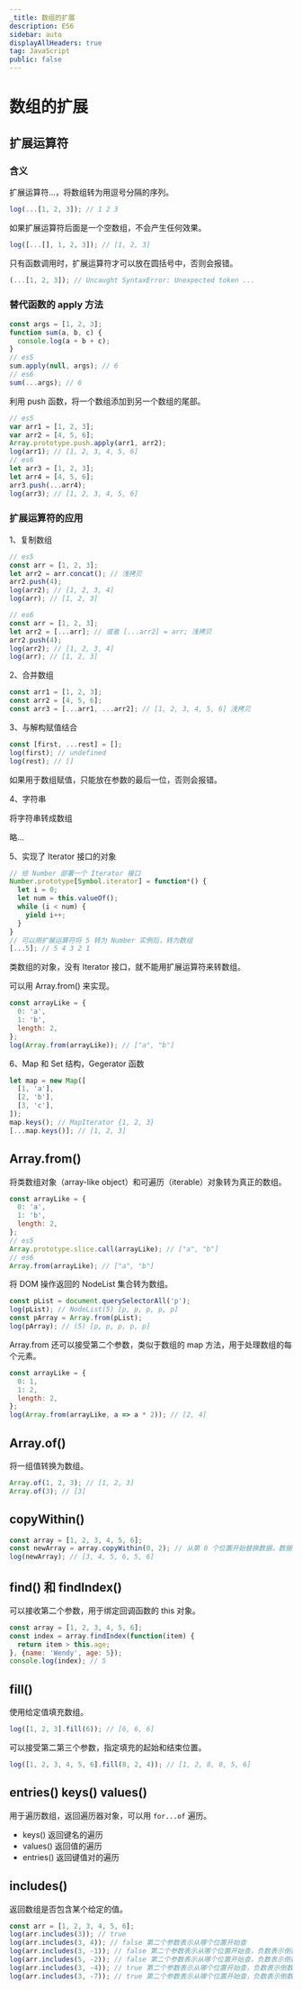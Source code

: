 ```yaml
---
_title: 数组的扩展
description: ES6
sidebar: auto
displayAllHeaders: true
tag: JavaScript
public: false
---
```


# 数组的扩展

## 扩展运算符

### 含义

扩展运算符...，将数组转为用逗号分隔的序列。

```js
log(...[1, 2, 3]); // 1 2 3
```

如果扩展运算符后面是一个空数组，不会产生任何效果。

```js
log([...[], 1, 2, 3]); // [1, 2, 3]
```

只有函数调用时，扩展运算符才可以放在圆括号中，否则会报错。

```js
(...[1, 2, 3]); // Uncaught SyntaxError: Unexpected token ...
```

### 替代函数的 apply 方法

```js
const args = [1, 2, 3];
function sum(a, b, c) {
  console.log(a + b + c);
}
// es5
sum.apply(null, args); // 6
// es6
sum(...args); // 6
```

利用 push 函数，将一个数组添加到另一个数组的尾部。

```js
// es5
var arr1 = [1, 2, 3];
var arr2 = [4, 5, 6];
Array.prototype.push.apply(arr1, arr2);
log(arr1); // [1, 2, 3, 4, 5, 6]
// es6
let arr3 = [1, 2, 3];
let arr4 = [4, 5, 6];
arr3.push(...arr4);
log(arr3); // [1, 2, 3, 4, 5, 6]
```

### 扩展运算符的应用

1、复制数组

```js
// es5
const arr = [1, 2, 3];
let arr2 = arr.concat(); // 浅拷贝
arr2.push(4);
log(arr2); // [1, 2, 3, 4]
log(arr); // [1, 2, 3]

// es6
const arr = [1, 2, 3];
let arr2 = [...arr]; // 或者 [...arr2] = arr; 浅拷贝
arr2.push(4);
log(arr2); // [1, 2, 3, 4]
log(arr); // [1, 2, 3]
```

2、合并数组

```js
const arr1 = [1, 2, 3];
const arr2 = [4, 5, 6];
const arr3 = [...arr1, ...arr2]; // [1, 2, 3, 4, 5, 6] 浅拷贝
```

3、与解构赋值结合

```js
const [first, ...rest] = [];
log(first); // undefined
log(rest); // []
```

如果用于数组赋值，只能放在参数的最后一位，否则会报错。

4、字符串

将字符串转成数组

略...

5、实现了 Iterator 接口的对象

```js
// 给 Number 部署一个 Iterator 接口
Number.prototype[Symbol.iterator] = function*() {
  let i = 0;
  let num = this.valueOf();
  while (i < num) {
    yield i++;
  }
}
// 可以用扩展运算符将 5 转为 Number 实例后，转为数组
[...5]; // 5 4 3 2 1
```

类数组的对象，没有 Iterator 接口，就不能用扩展运算符来转数组。

可以用 Array.from() 来实现。

```js
const arrayLike = {
  0: 'a',
  1: 'b',
  length: 2,
};
log(Array.from(arrayLike)); // ["a", "b"]
```

6、Map 和 Set 结构，Gegerator 函数

```js
let map = new Map([
  [1, 'a'],
  [2, 'b'],
  [3, 'c'],
]);
map.keys(); // MapIterator {1, 2, 3}
[...map.keys()]; // [1, 2, 3]
```

## Array.from()

将类数组对象（array-like object）和可遍历（iterable）对象转为真正的数组。

```js
const arrayLike = {
  0: 'a',
  1: 'b',
  length: 2,
};
// es5
Array.prototype.slice.call(arrayLike); // ["a", "b"]
// es6
Array.from(arrayLike); // ["a", "b"]
```

将 DOM 操作返回的 NodeList 集合转为数组。

```js
const pList = document.querySelectorAll('p');
log(pList); // NodeList(5) [p, p, p, p, p]
const pArray = Array.from(pList);
log(pArray); // (5) [p, p, p, p, p]
```

Array.from 还可以接受第二个参数，类似于数组的 map 方法，用于处理数组的每个元素。

```js
const arrayLike = {
  0: 1,
  1: 2,
  length: 2,
};
log(Array.from(arrayLike, a => a * 2)); // [2, 4]
```

## Array.of()

将一组值转换为数组。

```js
Array.of(1, 2, 3); // [1, 2, 3]
Array.of(3); // [3]
```

## copyWithin()

```js
const array = [1, 2, 3, 4, 5, 6];
const newArray = array.copyWithin(0, 2); // 从第 0 个位置开始替换数据，数据读取开始位置为第 2 位--即数字3。
log(newArray); // [3, 4, 5, 6, 5, 6]
```

## find() 和 findIndex()

可以接收第二个参数，用于绑定回调函数的 this 对象。

```js
const array = [1, 2, 3, 4, 5, 6];
const index = array.findIndex(function(item) {
  return item > this.age;
}, {name: 'Wendy', age: 5});
console.log(index); // 5
```

## fill()

使用给定值填充数组。

```js
log([1, 2, 3].fill(6)); // [6, 6, 6]
```

可以接受第二第三个参数，指定填充的起始和结束位置。

```js
log([1, 2, 3, 4, 5, 6].fill(8, 2, 4)); // [1, 2, 8, 8, 5, 6]
```

## entries() keys() values()

用于遍历数组，返回遍历器对象，可以用 ```for...of``` 遍历。

- keys() 返回键名的遍历
- values() 返回值的遍历
- entries() 返回键值对的遍历

## includes()

返回数组是否包含某个给定的值。

```js
const arr = [1, 2, 3, 4, 5, 6];
log(arr.includes(3)); // true
log(arr.includes(3, 4)); // false 第二个参数表示从哪个位置开始查
log(arr.includes(3, -1)); // false 第二个参数表示从哪个位置开始查，负数表示倒数
log(arr.includes(5, -2)); // false 第二个参数表示从哪个位置开始查，负数表示倒数
log(arr.includes(3, -4)); // true 第二个参数表示从哪个位置开始查，负数表示倒数
log(arr.includes(3, -7)); // true 第二个参数表示从哪个位置开始查，负数表示倒数，超过数组的长度，就会重置为0
```
